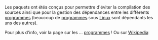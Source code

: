 Les paquets ont étés conçus pour permettre d'éviter la compilation des
sources ainsi que pour la gestion des dépendances entre les différents
[programmes](programmes "wikilink") (beaucoup de
[programmes](programmes "wikilink") sous [Linux](Linux "wikilink") sont
dépendants les uns des autres).

Pour plus d'info, voir la page sur les ...
[programmes](programmes "wikilink") ! Ou sur
[Wikipedia](http://fr.wikipedia.org/wiki/Paquet_%28logiciel%29):